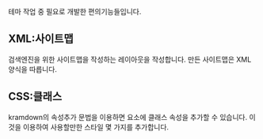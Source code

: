 ---
---
테마 작업 중 필요로 개발한 편의기능들입니다.

## XML:사이트맵
검색엔진을 위한 사이트맵을 작성하는 레이아웃을 작성합니다. 만든 사이트맵은 XML 양식을 따릅니다.

## CSS:클래스
kramdown의 속성추가 문법을 이용하면 요소에 클래스 속성을 추가할 수 있습니다. 이것을 이용하여 사용할만한 스타일 몇 가지를 추가합니다.
